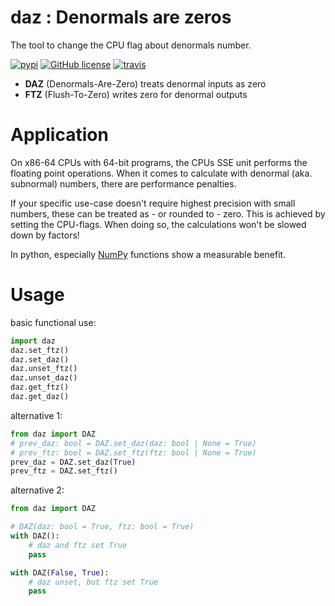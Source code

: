 # daz : Denormals are zeros
The tool to change the CPU flag about denormals number.

[![pypi](https://img.shields.io/pypi/v/daz.svg)](https://pypi.python.org/pypi/daz)
[![GitHub license](https://img.shields.io/github/license/chainer/daz.svg)](https://github.com/chainer/daz)
[![travis](https://img.shields.io/travis/chainer/daz/master.svg)](https://travis-ci.org/chainer/daz)

  * **DAZ** (Denormals-Are-Zero) treats denormal inputs as zero
  * **FTZ** (Flush-To-Zero) writes zero for denormal outputs


# Application

On x86-64 CPUs with 64-bit programs, the CPUs SSE unit performs the floating point operations.
When it comes to calculate with denormal (aka. subnormal) numbers, there are performance penalties.

If your specific use-case doesn't require highest precision with small numbers,
these can be treated as - or rounded to - zero.
This is achieved by setting the CPU-flags.
When doing so, the calculations won't be slowed down by factors!

In python, especially [NumPy](https://numpy.org/) functions show a measurable benefit.


# Usage

basic functional use:
```python
import daz
daz.set_ftz()
daz.set_daz()
daz.unset_ftz()
daz.unset_daz()
daz.get_ftz()
daz.get_daz()
```

alternative 1:
```python
from daz import DAZ
# prev_daz: bool = DAZ.set_daz(daz: bool | None = True)
# prev_ftz: bool = DAZ.set_ftz(ftz: bool | None = True)
prev_daz = DAZ.set_daz(True)
prev_ftz = DAZ.set_ftz()
```

alternative 2:
```python
from daz import DAZ

# DAZ(daz: bool = True, ftz: bool = True)
with DAZ():
    # daz and ftz set True
    pass

with DAZ(False, True):
    # daz unset, but ftz set True
    pass
```
